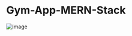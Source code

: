 ﻿# Gym-App-MERN-Stack
![image](https://github.com/user-attachments/assets/922d7c2d-d0f5-4380-a239-5d7883484465)



